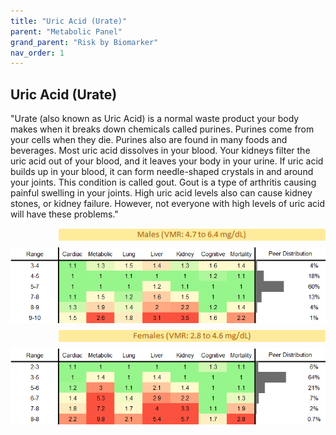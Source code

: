 ```yaml
---
title: "Uric Acid (Urate)"
parent: "Metabolic Panel"
grand_parent: "Risk by Biomarker"
nav_order: 1
---
```



## Uric Acid (Urate)


"Urate (also known as Uric Acid) is a normal waste product your body makes when it breaks down chemicals called purines. Purines come from your cells when they die. Purines also are found in many foods and beverages. Most uric acid dissolves in your blood. Your kidneys filter the uric acid out of your blood, and it leaves your body in your urine. If uric acid builds up in your blood, it can form needle-shaped crystals in and around your joints. This condition is called gout. Gout is a type of arthritis causing painful swelling in your joints. High uric acid levels also can cause kidney stones, or kidney failure. However, not everyone with high levels of uric acid will have these problems."

<div style="display: flex; flex-direction: column; gap: 10px;">

  <img src="/assets/images/vmrbiomarker_urate__male.png" alt="Uric Acid (Urate) VMR Male" style="margin-left: 15%">
  <img src="/assets/images/rr_urate__male.png" alt="Uric Acid (Urate) RR Male">

  <img src="/assets/images/vmrbiomarker_urate__female.png" alt="Uric Acid (Urate) VMR Female" style="margin-left: 15%; ">
  <img src="/assets/images/rr_urate__female.png" alt="Uric Acid (Urate) RR Female">

</div>



